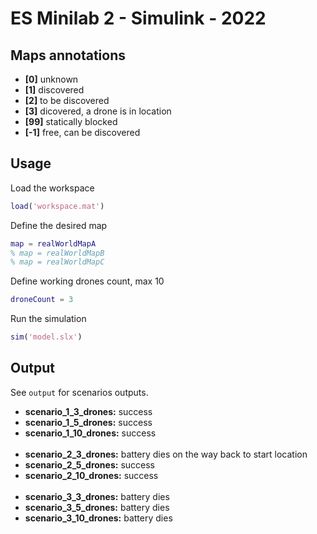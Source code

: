 # ES Minilab 2 - Simulink - 2022
## Maps annotations
* **[0]** unknown
* **[1]** discovered
* **[2]** to be discovered
* **[3]** dicovered, a drone is in location
* **[99]** statically blocked
* **[-1]** free, can be discovered 
## Usage
Load the workspace
```matlab
load('workspace.mat')
```
Define the desired map
```matlab
map = realWorldMapA
% map = realWorldMapB
% map = realWorldMapC
```
Define working drones count, max 10
```matlab
droneCount = 3
```
Run the simulation
```matlab
sim('model.slx')
```
## Output
See ```output``` for scenarios outputs.<br>
* **scenario_1_3_drones:** success
* **scenario_1_5_drones:** success
* **scenario_1_10_drones:** success
<br><br>
* **scenario_2_3_drones:** battery dies on the way back to start location
* **scenario_2_5_drones:** success
* **scenario_2_10_drones:** success
<br><br>
* **scenario_3_3_drones:** battery dies
* **scenario_3_5_drones:** battery dies
* **scenario_3_10_drones:** battery dies
